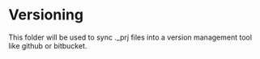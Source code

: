 # Versioning

This folder will be used to sync ._prj files into a version management tool like github or bitbucket.

